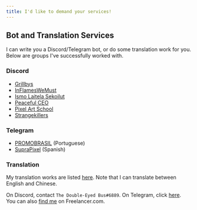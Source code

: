 ```yaml
---
title: I'd like to demand your services!
---
```


## Bot and Translation Services
I can write you a Discord/Telegram bot, or do some translation work for you. Below are groups I've successfully worked with.

### Discord
* [Grillbys](https://discord.gg/EMWm3xv)
* [InFlamesWeMust](https://twitch.tv/inflameswemust)
* [Ismo Laitela Sekoilut](https://discord.gg/XZFEsR6)
* [Peaceful CEO](http://www.pceo.online/)
* [Pixel Art School](https://discord.gg/nKGp78p)
* [Strangekillers](https://selly.gg/u/Strangekillers)

### Telegram
* [PROMOBRASIL](https://t.me/promobrasil) (Portuguese)
* [SupraPixel](https://t.me/suprapixelsuprapixel) (Spanish)

### Translation
My translation works are listed [here](https://austinhuang.me/#i-also-help-in-some-other-projects). Note that I can translate between English and Chinese.

<script async src="https://telegram.org/js/telegram-widget.js?1" data-telegram-post="devlist/27" data-width="100%"></script>

On Discord, contact `The Double-Eyed Bus#6889`. On Telegram, click [here](https://t.me/austinhuang). You can also [find me](https://www.freelancer.com/hireme/austinhuang0131) on Freelancer.com.
